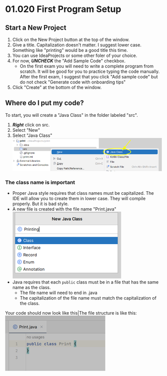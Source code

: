 # 01.020 First Program Setup

## Start a New Project

1. Click on the New Project button at the top of the window.
1. Give a title.  Capitalization doesn't matter.  I suggest lower case.  Something like "printing" would be a good title this time.  
1. You can use IdeaProjects or some other foler of your choice.
1. For now, ***UNCHECK*** the "Add Sample Code" checkbox.  
   * On the first exam you will need to write a complete program from scratch.  It will be good for you to practice typing the code manually.  After the first exam, I suggest that you click "Add sample code" but do not check "Generate code with onboarding tips"
1. Click "Create" at the bottom of the window.

## Where do I put my code?

To start, you will create a "Java Class" in the folder labeled "src".

1. ***Right*** click on src.
1. Select "New"
1. Select "Java Class"  ![src/New/Java Class](images/javaclass.png)

### The class name is important

* Proper Java style requires that class names must be capitalized.  The IDE will allow you to create them in lower case.  They will compile properly.  But it is bad style.
* A new file is created with the file name "Print.java"
![creating the class](!images/../images/PrintingClass.png)
* Java requires that each `public` class must be in a file that has the same name as the class.
  * The file name will need to end in .java
  * The capitalization of the file name must match the capitalization of the class.

Your code should now look like this|The file structure is like this: ![public class Print](images/theClass.png)
